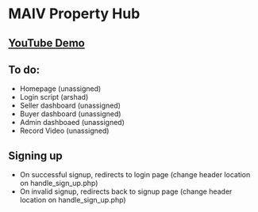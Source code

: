 # MAIV Property Hub
## [YouTube Demo]("https://www.youtube.com")
## To do:
- Homepage (unassigned)
- Login script (arshad)
- Seller dashboard (unassigned)
- Buyer dashboard (unassigned)
- Admin dashboaed (unassigned)
- Record Video (unassigned)
## Signing up
- On successful signup, redirects to login page (change header location on handle_sign_up.php)
- On invalid signup, redirects back to signup page (change header location on handle_sign_up.php)